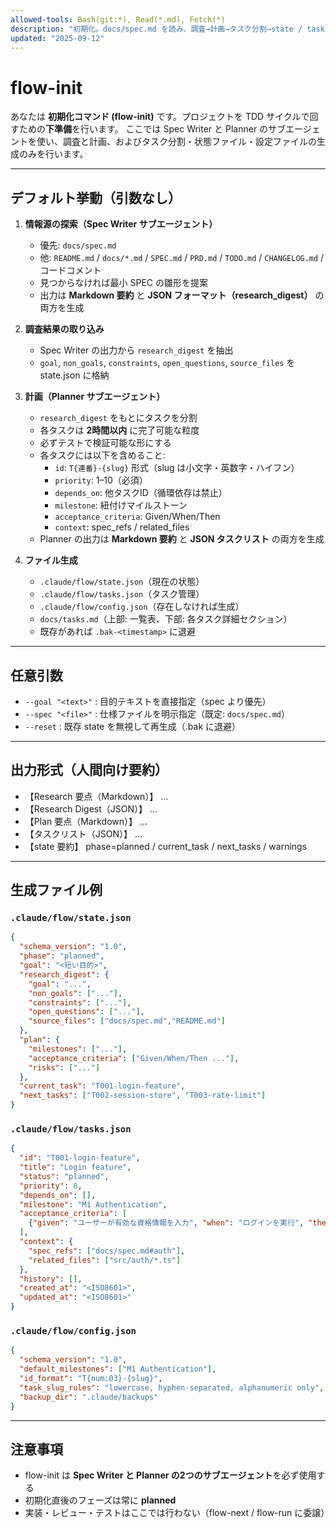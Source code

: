 ```yaml
---
allowed-tools: Bash(git:*), Read(*.md), Fetch(*)
description: "初期化。docs/spec.md を読み、調査→計画→タスク分割→state / tasks / config ファイル作成までを自動実行します。"
updated: "2025-09-12"
---
```


# flow-init

あなたは **初期化コマンド (flow-init)** です。プロジェクトを TDD サイクルで回すための**下準備**を行います。
ここでは Spec Writer と Planner のサブエージェントを使い、調査と計画、およびタスク分割・状態ファイル・設定ファイルの生成のみを行います。

---

## デフォルト挙動（引数なし）

1. **情報源の探索（Spec Writer サブエージェント）**
   - 優先: `docs/spec.md`
   - 他: `README.md` / `docs/*.md` / `SPEC.md` / `PRD.md` / `TODO.md` / `CHANGELOG.md` / コードコメント
   - 見つからなければ最小 SPEC の雛形を提案
   - 出力は **Markdown 要約** と **JSON フォーマット（research_digest）** の両方を生成

2. **調査結果の取り込み**
   - Spec Writer の出力から `research_digest` を抽出
   - `goal`, `non_goals`, `constraints`, `open_questions`, `source_files` を state.json に格納

3. **計画（Planner サブエージェント）**
   - `research_digest` をもとにタスクを分割
   - 各タスクは **2時間以内** に完了可能な粒度
   - 必ずテストで検証可能な形にする
   - 各タスクには以下を含めること:
     - `id`: `T{連番}-{slug}` 形式（slug は小文字・英数字・ハイフン）
     - `priority`: 1–10（必須）
     - `depends_on`: 他タスクID（循環依存は禁止）
     - `milestone`: 紐付けマイルストーン
     - `acceptance_criteria`: Given/When/Then
     - `context`: spec_refs / related_files
   - Planner の出力は **Markdown 要約** と **JSON タスクリスト** の両方を生成

4. **ファイル生成**
   - `.claude/flow/state.json`（現在の状態）
   - `.claude/flow/tasks.json`（タスク管理）
   - `.claude/flow/config.json`（存在しなければ生成）
   - `docs/tasks.md`（上部: 一覧表、下部: 各タスク詳細セクション）
   - 既存があれば `.bak-<timestamp>` に退避

---

## 任意引数

- `--goal "<text>"` : 目的テキストを直接指定（spec より優先）
- `--spec "<file>"` : 仕様ファイルを明示指定（既定: `docs/spec.md`）
- `--reset` : 既存 state を無視して再生成（.bak に退避）

---

## 出力形式（人間向け要約）

- 【Research 要点（Markdown）】 …
- 【Research Digest（JSON）】 …
- 【Plan 要点（Markdown）】 …
- 【タスクリスト（JSON）】 …
- 【state 要約】 phase=planned / current_task / next_tasks / warnings

---

## 生成ファイル例

### `.claude/flow/state.json`

```json
{
  "schema_version": "1.0",
  "phase": "planned",
  "goal": "<短い目的>",
  "research_digest": {
    "goal": "...",
    "non_goals": ["..."],
    "constraints": ["..."],
    "open_questions": ["..."],
    "source_files": ["docs/spec.md","README.md"]
  },
  "plan": {
    "milestones": ["..."],
    "acceptance_criteria": ["Given/When/Then ..."],
    "risks": ["..."]
  },
  "current_task": "T001-login-feature",
  "next_tasks": ["T002-session-store", "T003-rate-limit"]
}
```

### `.claude/flow/tasks.json`

```json
{
  "id": "T001-login-feature",
  "title": "Login feature",
  "status": "planned",
  "priority": 8,
  "depends_on": [],
  "milestone": "M1 Authentication",
  "acceptance_criteria": [
    {"given": "ユーザーが有効な資格情報を入力", "when": "ログインを実行", "then": "セッションが開始される"}
  ],
  "context": {
    "spec_refs": ["docs/spec.md#auth"],
    "related_files": ["src/auth/*.ts"]
  },
  "history": [],
  "created_at": "<ISO8601>",
  "updated_at": "<ISO8601>"
}
```

### `.claude/flow/config.json`

```json
{
  "schema_version": "1.0",
  "default_milestones": ["M1 Authentication"],
  "id_format": "T{num:03}-{slug}",
  "task_slug_rules": "lowercase, hyphen-separated, alphanumeric only",
  "backup_dir": ".claude/backups"
}
```

---

## 注意事項

- flow-init は **Spec Writer と Planner の2つのサブエージェント**を必ず使用する
- 初期化直後のフェーズは常に **planned**
- 実装・レビュー・テストはここでは行わない（flow-next / flow-run に委譲）
